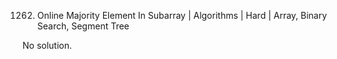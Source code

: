 1262. Online Majority Element In Subarray | Algorithms | Hard | Array, Binary Search, Segment Tree

No solution.
